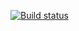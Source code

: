 [![Build status](https://ci.appveyor.com/api/projects/status/ex3aerjh4pyqa3qd?svg=true)](https://ci.appveyor.com/project/Negrustin/pageopject)